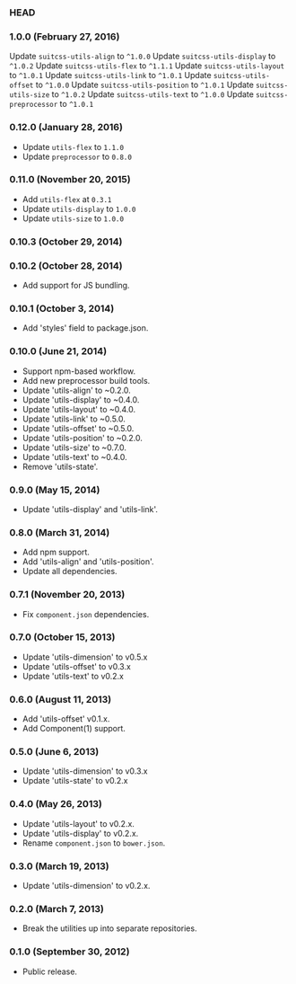 ### HEAD

### 1.0.0 (February 27, 2016)

Update `suitcss-utils-align` to `^1.0.0`
Update `suitcss-utils-display` to `^1.0.2`
Update `suitcss-utils-flex` to `^1.1.1`
Update `suitcss-utils-layout` to `^1.0.1`
Update `suitcss-utils-link` to `^1.0.1`
Update `suitcss-utils-offset` to `^1.0.0`
Update `suitcss-utils-position` to `^1.0.1`
Update `suitcss-utils-size` to `^1.0.2`
Update `suitcss-utils-text` to `^1.0.0`
Update `suitcss-preprocessor` to `^1.0.1`

### 0.12.0 (January 28, 2016)

* Update `utils-flex` to `1.1.0`
* Update `preprocessor` to `0.8.0`

### 0.11.0 (November 20, 2015)

* Add `utils-flex` at `0.3.1`
* Update `utils-display` to `1.0.0`
* Update `utils-size` to `1.0.0`

### 0.10.3 (October 29, 2014)
### 0.10.2 (October 28, 2014)

* Add support for JS bundling.

### 0.10.1 (October 3, 2014)

* Add 'styles' field to package.json.

### 0.10.0 (June 21, 2014)

* Support npm-based workflow.
* Add new preprocessor build tools.
* Update 'utils-align' to ~0.2.0.
* Update 'utils-display' to ~0.4.0.
* Update 'utils-layout' to ~0.4.0.
* Update 'utils-link' to ~0.5.0.
* Update 'utils-offset' to ~0.5.0.
* Update 'utils-position' to ~0.2.0.
* Update 'utils-size' to ~0.7.0.
* Update 'utils-text' to ~0.4.0.
* Remove 'utils-state'.

### 0.9.0 (May 15, 2014)

* Update 'utils-display' and 'utils-link'.

### 0.8.0 (March 31, 2014)

* Add npm support.
* Add 'utils-align' and 'utils-position'.
* Update all dependencies.

### 0.7.1 (November 20, 2013)

* Fix `component.json` dependencies.

### 0.7.0 (October 15, 2013)

* Update 'utils-dimension' to v0.5.x
* Update 'utils-offset' to v0.3.x
* Update 'utils-text' to v0.2.x

### 0.6.0 (August 11, 2013)

* Add 'utils-offset' v0.1.x.
* Add Component(1) support.

### 0.5.0 (June 6, 2013)

* Update 'utils-dimension' to v0.3.x
* Update 'utils-state' to v0.2.x

### 0.4.0 (May 26, 2013)

* Update 'utils-layout' to v0.2.x.
* Update 'utils-display' to v0.2.x.
* Rename `component.json` to `bower.json`.

### 0.3.0 (March 19, 2013)

* Update 'utils-dimension' to v0.2.x.

### 0.2.0 (March 7, 2013)

* Break the utilities up into separate repositories.

### 0.1.0 (September 30, 2012)

* Public release.
